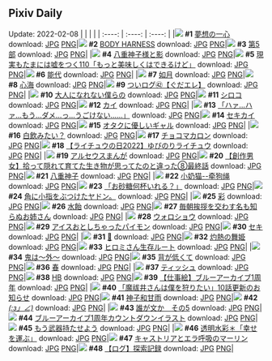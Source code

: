 ## Pixiv Daily
Update: 2022-02-08
|      |      |      |
| :----: | :----: | :----: |
|![](https://pixiv.microyu.workers.dev/c/240x480/img-master/img/2022/02/06/00/00/06/96029563_p0_master1200.jpg) **#1** [夢想の一心](https://www.pixiv.net/artworks/96029563) download: [JPG](https://pixiv.microyu.workers.dev/img-original/img/2022/02/06/00/00/06/96029563_p0.jpg) [PNG](https://pixiv.microyu.workers.dev/img-original/img/2022/02/06/00/00/06/96029563_p0.png)|![](https://pixiv.microyu.workers.dev/c/240x480/img-master/img/2022/02/06/00/00/14/96029615_p0_master1200.jpg) **#2** [BODY HARNESS](https://www.pixiv.net/artworks/96029615) download: [JPG](https://pixiv.microyu.workers.dev/img-original/img/2022/02/06/00/00/14/96029615_p0.jpg) [PNG](https://pixiv.microyu.workers.dev/img-original/img/2022/02/06/00/00/14/96029615_p0.png)|![](https://pixiv.microyu.workers.dev/c/240x480/img-master/img/2022/02/06/00/00/15/96029620_p0_master1200.jpg) **#3** [第5部](https://www.pixiv.net/artworks/96029620) download: [JPG](https://pixiv.microyu.workers.dev/img-original/img/2022/02/06/00/00/15/96029620_p0.jpg) [PNG](https://pixiv.microyu.workers.dev/img-original/img/2022/02/06/00/00/15/96029620_p0.png)|
|![](https://pixiv.microyu.workers.dev/c/240x480/img-master/img/2022/02/06/00/41/44/96031125_p0_master1200.jpg) **#4** [八重神子様と影](https://www.pixiv.net/artworks/96031125) download: [JPG](https://pixiv.microyu.workers.dev/img-original/img/2022/02/06/00/41/44/96031125_p0.jpg) [PNG](https://pixiv.microyu.workers.dev/img-original/img/2022/02/06/00/41/44/96031125_p0.png)|![](https://pixiv.microyu.workers.dev/c/240x480/img-master/img/2022/02/06/18/00/16/96047112_p0_master1200.jpg) **#5** [現実もたまには嘘をつく110「もっと美味しくはできるけど」](https://www.pixiv.net/artworks/96047112) download: [JPG](https://pixiv.microyu.workers.dev/img-original/img/2022/02/06/18/00/16/96047112_p0.jpg) [PNG](https://pixiv.microyu.workers.dev/img-original/img/2022/02/06/18/00/16/96047112_p0.png)|![](https://pixiv.microyu.workers.dev/c/240x480/img-master/img/2022/02/06/01/39/45/96032449_p0_master1200.jpg) **#6** [能代](https://www.pixiv.net/artworks/96032449) download: [JPG](https://pixiv.microyu.workers.dev/img-original/img/2022/02/06/01/39/45/96032449_p0.jpg) [PNG](https://pixiv.microyu.workers.dev/img-original/img/2022/02/06/01/39/45/96032449_p0.png)|
|![](https://pixiv.microyu.workers.dev/c/240x480/img-master/img/2022/02/07/02/01/47/96061233_p0_master1200.jpg) **#7** [如月](https://www.pixiv.net/artworks/96061233) download: [JPG](https://pixiv.microyu.workers.dev/img-original/img/2022/02/07/02/01/47/96061233_p0.jpg) [PNG](https://pixiv.microyu.workers.dev/img-original/img/2022/02/07/02/01/47/96061233_p0.png)|![](https://pixiv.microyu.workers.dev/c/240x480/img-master/img/2022/02/06/02/34/59/96033443_p0_master1200.jpg) **#8** [心海](https://www.pixiv.net/artworks/96033443) download: [JPG](https://pixiv.microyu.workers.dev/img-original/img/2022/02/06/02/34/59/96033443_p0.jpg) [PNG](https://pixiv.microyu.workers.dev/img-original/img/2022/02/06/02/34/59/96033443_p0.png)|![](https://pixiv.microyu.workers.dev/c/240x480/img-master/img/2022/02/06/16/36/36/96045062_p0_master1200.jpg) **#9** [ついログ㊷【ぐだエレ】](https://www.pixiv.net/artworks/96045062) download: [JPG](https://pixiv.microyu.workers.dev/img-original/img/2022/02/06/16/36/36/96045062_p0.jpg) [PNG](https://pixiv.microyu.workers.dev/img-original/img/2022/02/06/16/36/36/96045062_p0.png)|
|![](https://pixiv.microyu.workers.dev/c/240x480/img-master/img/2022/02/06/15/31/09/96043669_p0_master1200.jpg) **#10** [大人になれない僕らの](https://www.pixiv.net/artworks/96043669) download: [JPG](https://pixiv.microyu.workers.dev/img-original/img/2022/02/06/15/31/09/96043669_p0.jpg) [PNG](https://pixiv.microyu.workers.dev/img-original/img/2022/02/06/15/31/09/96043669_p0.png)|![](https://pixiv.microyu.workers.dev/c/240x480/img-master/img/2022/02/06/00/00/02/96029533_p0_master1200.jpg) **#11** [シロコ](https://www.pixiv.net/artworks/96029533) download: [JPG](https://pixiv.microyu.workers.dev/img-original/img/2022/02/06/00/00/02/96029533_p0.jpg) [PNG](https://pixiv.microyu.workers.dev/img-original/img/2022/02/06/00/00/02/96029533_p0.png)|![](https://pixiv.microyu.workers.dev/c/240x480/img-master/img/2022/02/06/00/37/02/96030988_p0_master1200.jpg) **#12** [カイ](https://www.pixiv.net/artworks/96030988) download: [JPG](https://pixiv.microyu.workers.dev/img-original/img/2022/02/06/00/37/02/96030988_p0.jpg) [PNG](https://pixiv.microyu.workers.dev/img-original/img/2022/02/06/00/37/02/96030988_p0.png)|
|![](https://pixiv.microyu.workers.dev/c/240x480/img-master/img/2022/02/07/08/03/04/96064559_p0_master1200.jpg) **#13** [「ハァ…ハァ…もう…ダメ…っ…うごけない……」](https://www.pixiv.net/artworks/96064559) download: [JPG](https://pixiv.microyu.workers.dev/img-original/img/2022/02/07/08/03/04/96064559_p0.jpg) [PNG](https://pixiv.microyu.workers.dev/img-original/img/2022/02/07/08/03/04/96064559_p0.png)|![](https://pixiv.microyu.workers.dev/c/240x480/img-master/img/2022/02/06/11/47/55/96039367_p0_master1200.jpg) **#14** [セキカイ](https://www.pixiv.net/artworks/96039367) download: [JPG](https://pixiv.microyu.workers.dev/img-original/img/2022/02/06/11/47/55/96039367_p0.jpg) [PNG](https://pixiv.microyu.workers.dev/img-original/img/2022/02/06/11/47/55/96039367_p0.png)|![](https://pixiv.microyu.workers.dev/c/240x480/img-master/img/2022/02/06/00/00/05/96029559_p0_master1200.jpg) **#15** [オタクに優しいギャル](https://www.pixiv.net/artworks/96029559) download: [JPG](https://pixiv.microyu.workers.dev/img-original/img/2022/02/06/00/00/05/96029559_p0.jpg) [PNG](https://pixiv.microyu.workers.dev/img-original/img/2022/02/06/00/00/05/96029559_p0.png)|
|![](https://pixiv.microyu.workers.dev/c/240x480/img-master/img/2022/02/06/09/13/49/96037187_p0_master1200.jpg) **#16** [白飲みたい？](https://www.pixiv.net/artworks/96037187) download: [JPG](https://pixiv.microyu.workers.dev/img-original/img/2022/02/06/09/13/49/96037187_p0.jpg) [PNG](https://pixiv.microyu.workers.dev/img-original/img/2022/02/06/09/13/49/96037187_p0.png)|![](https://pixiv.microyu.workers.dev/c/240x480/img-master/img/2022/02/06/23/02/46/96056173_p0_master1200.jpg) **#17** [チョコマカロン](https://www.pixiv.net/artworks/96056173) download: [JPG](https://pixiv.microyu.workers.dev/img-original/img/2022/02/06/23/02/46/96056173_p0.jpg) [PNG](https://pixiv.microyu.workers.dev/img-original/img/2022/02/06/23/02/46/96056173_p0.png)|![](https://pixiv.microyu.workers.dev/c/240x480/img-master/img/2022/02/06/02/06/10/96032911_master1200.jpg) **#18** [【ライチュウの日2022】ゆびのりライチュウ](https://www.pixiv.net/artworks/96032911) download: [JPG](https://pixiv.microyu.workers.dev/img-original/img/2022/02/06/02/06/10/96032911.jpg) [PNG](https://pixiv.microyu.workers.dev/img-original/img/2022/02/06/02/06/10/96032911.png)|
|![](https://pixiv.microyu.workers.dev/c/240x480/img-master/img/2022/02/06/14/41/32/96035768_p0_master1200.jpg) **#19** [アルセウスまんが](https://www.pixiv.net/artworks/96035768) download: [JPG](https://pixiv.microyu.workers.dev/img-original/img/2022/02/06/14/41/32/96035768_p0.jpg) [PNG](https://pixiv.microyu.workers.dev/img-original/img/2022/02/06/14/41/32/96035768_p0.png)|![](https://pixiv.microyu.workers.dev/c/240x480/img-master/img/2022/02/07/00/50/30/96059785_p0_master1200.jpg) **#20** [【創作男女】拾って隠れて育てた生き物が思ってたのと違った⑧最終話](https://www.pixiv.net/artworks/96059785) download: [JPG](https://pixiv.microyu.workers.dev/img-original/img/2022/02/07/00/50/30/96059785_p0.jpg) [PNG](https://pixiv.microyu.workers.dev/img-original/img/2022/02/07/00/50/30/96059785_p0.png)|![](https://pixiv.microyu.workers.dev/c/240x480/img-master/img/2022/02/07/00/00/07/96058134_p0_master1200.jpg) **#21** [八重神子](https://www.pixiv.net/artworks/96058134) download: [JPG](https://pixiv.microyu.workers.dev/img-original/img/2022/02/07/00/00/07/96058134_p0.jpg) [PNG](https://pixiv.microyu.workers.dev/img-original/img/2022/02/07/00/00/07/96058134_p0.png)|
|![](https://pixiv.microyu.workers.dev/c/240x480/img-master/img/2022/02/06/16/28/57/96044889_p0_master1200.jpg) **#22** [小奶猫--牵狗绳](https://www.pixiv.net/artworks/96044889) download: [JPG](https://pixiv.microyu.workers.dev/img-original/img/2022/02/06/16/28/57/96044889_p0.jpg) [PNG](https://pixiv.microyu.workers.dev/img-original/img/2022/02/06/16/28/57/96044889_p0.png)|![](https://pixiv.microyu.workers.dev/c/240x480/img-master/img/2022/02/06/00/00/04/96029541_p0_master1200.jpg) **#23** [「お砂糖何杯いれる？」](https://www.pixiv.net/artworks/96029541) download: [JPG](https://pixiv.microyu.workers.dev/img-original/img/2022/02/06/00/00/04/96029541_p0.jpg) [PNG](https://pixiv.microyu.workers.dev/img-original/img/2022/02/06/00/00/04/96029541_p0.png)|![](https://pixiv.microyu.workers.dev/c/240x480/img-master/img/2022/02/07/14/38/34/96068846_p0_master1200.jpg) **#24** [角に小指をぶつけたヤドン。](https://www.pixiv.net/artworks/96068846) download: [JPG](https://pixiv.microyu.workers.dev/img-original/img/2022/02/07/14/38/34/96068846_p0.jpg) [PNG](https://pixiv.microyu.workers.dev/img-original/img/2022/02/07/14/38/34/96068846_p0.png)|
|![](https://pixiv.microyu.workers.dev/c/240x480/img-master/img/2022/02/06/17/28/55/96046320_p0_master1200.jpg) **#25** [彩](https://www.pixiv.net/artworks/96046320) download: [JPG](https://pixiv.microyu.workers.dev/img-original/img/2022/02/06/17/28/55/96046320_p0.jpg) [PNG](https://pixiv.microyu.workers.dev/img-original/img/2022/02/06/17/28/55/96046320_p0.png)|![](https://pixiv.microyu.workers.dev/c/240x480/img-master/img/2022/02/07/20/30/00/96074899_p0_master1200.jpg) **#26** [水飴](https://www.pixiv.net/artworks/96074899) download: [JPG](https://pixiv.microyu.workers.dev/img-original/img/2022/02/07/20/30/00/96074899_p0.jpg) [PNG](https://pixiv.microyu.workers.dev/img-original/img/2022/02/07/20/30/00/96074899_p0.png)|![](https://pixiv.microyu.workers.dev/c/240x480/img-master/img/2022/02/06/00/00/13/96029602_p0_master1200.jpg) **#27** [毎朝挨拶を交わす名も知らぬお姉さん](https://www.pixiv.net/artworks/96029602) download: [JPG](https://pixiv.microyu.workers.dev/img-original/img/2022/02/06/00/00/13/96029602_p0.jpg) [PNG](https://pixiv.microyu.workers.dev/img-original/img/2022/02/06/00/00/13/96029602_p0.png)|
|![](https://pixiv.microyu.workers.dev/c/240x480/img-master/img/2022/02/06/01/12/20/96031862_p0_master1200.jpg) **#28** [ウォロショウ](https://www.pixiv.net/artworks/96031862) download: [JPG](https://pixiv.microyu.workers.dev/img-original/img/2022/02/06/01/12/20/96031862_p0.jpg) [PNG](https://pixiv.microyu.workers.dev/img-original/img/2022/02/06/01/12/20/96031862_p0.png)|![](https://pixiv.microyu.workers.dev/c/240x480/img-master/img/2022/02/06/05/43/22/96035376_p0_master1200.jpg) **#29** [アイスおとしちゃったパイモン](https://www.pixiv.net/artworks/96035376) download: [JPG](https://pixiv.microyu.workers.dev/img-original/img/2022/02/06/05/43/22/96035376_p0.jpg) [PNG](https://pixiv.microyu.workers.dev/img-original/img/2022/02/06/05/43/22/96035376_p0.png)|![](https://pixiv.microyu.workers.dev/c/240x480/img-master/img/2022/02/06/21/22/26/96052846_p0_master1200.jpg) **#30** [セキ](https://www.pixiv.net/artworks/96052846) download: [JPG](https://pixiv.microyu.workers.dev/img-original/img/2022/02/06/21/22/26/96052846_p0.jpg) [PNG](https://pixiv.microyu.workers.dev/img-original/img/2022/02/06/21/22/26/96052846_p0.png)|
|![](https://pixiv.microyu.workers.dev/c/240x480/img-master/img/2022/02/06/08/36/06/96036773_p0_master1200.jpg) **#31** [🍫](https://www.pixiv.net/artworks/96036773) download: [JPG](https://pixiv.microyu.workers.dev/img-original/img/2022/02/06/08/36/06/96036773_p0.jpg) [PNG](https://pixiv.microyu.workers.dev/img-original/img/2022/02/06/08/36/06/96036773_p0.png)|![](https://pixiv.microyu.workers.dev/c/240x480/img-master/img/2022/02/06/00/00/16/96029630_p0_master1200.jpg) **#32** [灼熱の舞姫](https://www.pixiv.net/artworks/96029630) download: [JPG](https://pixiv.microyu.workers.dev/img-original/img/2022/02/06/00/00/16/96029630_p0.jpg) [PNG](https://pixiv.microyu.workers.dev/img-original/img/2022/02/06/00/00/16/96029630_p0.png)|![](https://pixiv.microyu.workers.dev/c/240x480/img-master/img/2022/02/06/20/53/27/96051932_p0_master1200.jpg) **#33** [ヒロミさん生存ルート](https://www.pixiv.net/artworks/96051932) download: [JPG](https://pixiv.microyu.workers.dev/img-original/img/2022/02/06/20/53/27/96051932_p0.jpg) [PNG](https://pixiv.microyu.workers.dev/img-original/img/2022/02/06/20/53/27/96051932_p0.png)|
|![](https://pixiv.microyu.workers.dev/c/240x480/img-master/img/2022/02/06/14/08/25/96041924_p0_master1200.jpg) **#34** [鬼は〜外〜](https://www.pixiv.net/artworks/96041924) download: [JPG](https://pixiv.microyu.workers.dev/img-original/img/2022/02/06/14/08/25/96041924_p0.jpg) [PNG](https://pixiv.microyu.workers.dev/img-original/img/2022/02/06/14/08/25/96041924_p0.png)|![](https://pixiv.microyu.workers.dev/c/240x480/img-master/img/2022/02/06/00/14/41/96030295_p0_master1200.jpg) **#35** [背が低くて](https://www.pixiv.net/artworks/96030295) download: [JPG](https://pixiv.microyu.workers.dev/img-original/img/2022/02/06/00/14/41/96030295_p0.jpg) [PNG](https://pixiv.microyu.workers.dev/img-original/img/2022/02/06/00/14/41/96030295_p0.png)|![](https://pixiv.microyu.workers.dev/c/240x480/img-master/img/2022/02/07/16/54/44/96070757_p0_master1200.jpg) **#36** [春](https://www.pixiv.net/artworks/96070757) download: [JPG](https://pixiv.microyu.workers.dev/img-original/img/2022/02/07/16/54/44/96070757_p0.jpg) [PNG](https://pixiv.microyu.workers.dev/img-original/img/2022/02/07/16/54/44/96070757_p0.png)|
|![](https://pixiv.microyu.workers.dev/c/240x480/img-master/img/2022/02/06/12/55/17/96040580_master1200.jpg) **#37** [ティッシュ](https://www.pixiv.net/artworks/96040580) download: [JPG](https://pixiv.microyu.workers.dev/img-original/img/2022/02/06/12/55/17/96040580.jpg) [PNG](https://pixiv.microyu.workers.dev/img-original/img/2022/02/06/12/55/17/96040580.png)|![](https://pixiv.microyu.workers.dev/c/240x480/img-master/img/2022/02/07/19/21/38/96073478_p0_master1200.jpg) **#38** [HB](https://www.pixiv.net/artworks/96073478) download: [JPG](https://pixiv.microyu.workers.dev/img-original/img/2022/02/07/19/21/38/96073478_p0.jpg) [PNG](https://pixiv.microyu.workers.dev/img-original/img/2022/02/07/19/21/38/96073478_p0.png)|![](https://pixiv.microyu.workers.dev/c/240x480/img-master/img/2022/02/06/00/00/16/96029636_p0_master1200.jpg) **#39** [【仕事絵】ブルーアーカイブ1周年](https://www.pixiv.net/artworks/96029636) download: [JPG](https://pixiv.microyu.workers.dev/img-original/img/2022/02/06/00/00/16/96029636_p0.jpg) [PNG](https://pixiv.microyu.workers.dev/img-original/img/2022/02/06/00/00/16/96029636_p0.png)|
|![](https://pixiv.microyu.workers.dev/c/240x480/img-master/img/2022/02/06/00/01/04/96029745_p0_master1200.jpg) **#40** [「魔祓井さんは僕を狩りたい」10話更新のお知らせ](https://www.pixiv.net/artworks/96029745) download: [JPG](https://pixiv.microyu.workers.dev/img-original/img/2022/02/06/00/01/04/96029745_p0.jpg) [PNG](https://pixiv.microyu.workers.dev/img-original/img/2022/02/06/00/01/04/96029745_p0.png)|![](https://pixiv.microyu.workers.dev/c/240x480/img-master/img/2022/02/06/00/19/36/96030472_p0_master1200.jpg) **#41** [神子和甘雨](https://www.pixiv.net/artworks/96030472) download: [JPG](https://pixiv.microyu.workers.dev/img-original/img/2022/02/06/00/19/36/96030472_p0.jpg) [PNG](https://pixiv.microyu.workers.dev/img-original/img/2022/02/06/00/19/36/96030472_p0.png)|![](https://pixiv.microyu.workers.dev/c/240x480/img-master/img/2022/02/06/21/18/39/96052735_p0_master1200.jpg) **#42** [_(:з」∠)_](https://www.pixiv.net/artworks/96052735) download: [JPG](https://pixiv.microyu.workers.dev/img-original/img/2022/02/06/21/18/39/96052735_p0.jpg) [PNG](https://pixiv.microyu.workers.dev/img-original/img/2022/02/06/21/18/39/96052735_p0.png)|
|![](https://pixiv.microyu.workers.dev/c/240x480/img-master/img/2022/02/06/00/02/51/96029838_p0_master1200.jpg) **#43** [誰が文か　その5](https://www.pixiv.net/artworks/96029838) download: [JPG](https://pixiv.microyu.workers.dev/img-original/img/2022/02/06/00/02/51/96029838_p0.jpg) [PNG](https://pixiv.microyu.workers.dev/img-original/img/2022/02/06/00/02/51/96029838_p0.png)|![](https://pixiv.microyu.workers.dev/c/240x480/img-master/img/2022/02/06/19/51/41/96050033_p0_master1200.jpg) **#44** [ブルーアーカイブ1周年カウントダウンイラスト](https://www.pixiv.net/artworks/96050033) download: [JPG](https://pixiv.microyu.workers.dev/img-original/img/2022/02/06/19/51/41/96050033_p0.jpg) [PNG](https://pixiv.microyu.workers.dev/img-original/img/2022/02/06/19/51/41/96050033_p0.png)|![](https://pixiv.microyu.workers.dev/c/240x480/img-master/img/2022/02/06/16/55/35/96037010_p0_master1200.jpg) **#45** [もう武器持たせよう](https://www.pixiv.net/artworks/96037010) download: [JPG](https://pixiv.microyu.workers.dev/img-original/img/2022/02/06/16/55/35/96037010_p0.jpg) [PNG](https://pixiv.microyu.workers.dev/img-original/img/2022/02/06/16/55/35/96037010_p0.png)|
|![](https://pixiv.microyu.workers.dev/c/240x480/img-master/img/2022/02/06/00/00/41/96029716_p0_master1200.jpg) **#46** [透明水彩＊「幸せを運ぶ」](https://www.pixiv.net/artworks/96029716) download: [JPG](https://pixiv.microyu.workers.dev/img-original/img/2022/02/06/00/00/41/96029716_p0.jpg) [PNG](https://pixiv.microyu.workers.dev/img-original/img/2022/02/06/00/00/41/96029716_p0.png)|![](https://pixiv.microyu.workers.dev/c/240x480/img-master/img/2022/02/06/20/39/18/96051481_p0_master1200.jpg) **#47** [キャストリアとエラ呼吸のマーリン](https://www.pixiv.net/artworks/96051481) download: [JPG](https://pixiv.microyu.workers.dev/img-original/img/2022/02/06/20/39/18/96051481_p0.jpg) [PNG](https://pixiv.microyu.workers.dev/img-original/img/2022/02/06/20/39/18/96051481_p0.png)|![](https://pixiv.microyu.workers.dev/c/240x480/img-master/img/2022/02/06/10/59/11/96038589_p0_master1200.jpg) **#48** [【ログ】探索記録](https://www.pixiv.net/artworks/96038589) download: [JPG](https://pixiv.microyu.workers.dev/img-original/img/2022/02/06/10/59/11/96038589_p0.jpg) [PNG](https://pixiv.microyu.workers.dev/img-original/img/2022/02/06/10/59/11/96038589_p0.png)|
